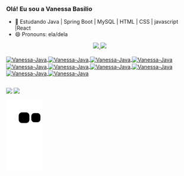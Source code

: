 ### Olá! Eu sou a Vanessa Basilio

- 🌱 Estudando Java | Spring Boot | MySQL | HTML | CSS | javascript |React
- 😄 Pronouns: ela/dela

<div align="center">
  <a href="https://github.com/VanessaB063013/">
  <img height="180em" src="https://github-readme-stats.vercel.app/api?username=VanessaB063013&show_icons=true&theme=dracula&include_all_commits=true&count_private=true"/_>
  <img height="180em" src="https://github-readme-stats.vercel.app/api/top-langs/?username=VanessaB063013&layout=compact&langs_count=7&theme=dracula"/>
</div>

<div style="display: inline_block"><br>
<img align="center" alt="Vanessa-Java" height="40" width="50" src="https://cdn.jsdelivr.net/gh/devicons/devicon/icons/java/java-original-wordmark.svg" />
<img align="center" alt="Vanessa-Java" height="40" width="50"  src="https://cdn.jsdelivr.net/gh/devicons/devicon/icons/spring/spring-original.svg" />
<img align="center" alt="Vanessa-Java" height="40" width="50" src="https://cdn.jsdelivr.net/gh/devicons/devicon/icons/mysql/mysql-original.svg" />
<img align="center" alt="Vanessa-Java" height="40" width="50" src="https://cdn.jsdelivr.net/gh/devicons/devicon/icons/html5/html5-original.svg" />
<img align="center" alt="Vanessa-Java" height="40" width="50" src="https://cdn.jsdelivr.net/gh/devicons/devicon/icons/css3/css3-original.svg" />
<img align="center" alt="Vanessa-Java" height="40" width="50" src="https://cdn.jsdelivr.net/gh/devicons/devicon/icons/javascript/javascript-original.svg" />
<img align="center" alt="Vanessa-Java" height="40" width="50" src="https://cdn.jsdelivr.net/gh/devicons/devicon/icons/typescript/typescript-original.svg" />
<img align="center" alt="Vanessa-Java" height="40" width="50" src="https://cdn.jsdelivr.net/gh/devicons/devicon/icons/trello/trello-plain.svg" />
<img align="center" alt="Vanessa-Java" height="40" width="50" src="https://cdn.jsdelivr.net/gh/devicons/devicon/icons/git/git-original.svg" />
<img align="center" alt="Vanessa-Java" height="40" width="50" src="https://cdn.jsdelivr.net/gh/devicons/devicon/icons/react/react-original.svg" />
          
          
          
          
          
       
</div>

##

<div>
  <a href = "mailto:vanessajardim063013@gmail.com"><img src="https://img.shields.io/badge/-Gmail-%23333?style=for-the-badge&logo=gmail&logoColor=white" target="_blank"></a>
  <a href="https://www.linkedin.com/in/vanessa-basilio-/" target="_blank"><img src="https://img.shields.io/badge/-LinkedIn-%230077B5?style=for-the-badge&logo=linkedin&logoColor=white" target="_blank"></>


 ![snake gif](https://github.com/VanessaB063013/VanessaB063013/blob/output/github-contribution-grid-snake.svg)
</div>
    
    




 

